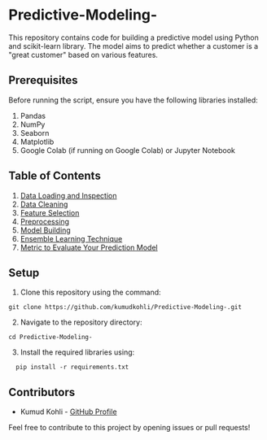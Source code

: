 # Predictive-Modeling-
This repository contains code for building a predictive model using Python and scikit-learn library. The model aims to predict whether a customer is a "great customer" based on various features.

## Prerequisites
Before running the script, ensure you have the following libraries installed:

1. Pandas
2. NumPy
3. Seaborn
4. Matplotlib
5. Google Colab (if running on Google Colab) or Jupyter Notebook

## Table of Contents
1. [Data Loading and Inspection](#data-loading-and-inspection)
2. [Data Cleaning](#data-cleaning)
3. [Feature Selection](#feature-selection)
4. [Preprocessing](#preprocessing)
5. [Model Building](#model-building)
6. [Ensemble Learning Technique](#ensemble-learning-technique)
7. [Metric to Evaluate Your Prediction Model](#metric-to-evaluate-your-prediction-model)

## Setup

1. Clone this repository using the command:
  ```
  git clone https://github.com/kumudkohli/Predictive-Modeling-.git
  ```
 
2. Navigate to the repository directory:
  ```
  cd Predictive-Modeling-
  ```

3. Install the required libraries using:
```
  pip install -r requirements.txt
```


## Contributors

- Kumud Kohli - [GitHub Profile](https://github.com/kumudkohli)

Feel free to contribute to this project by opening issues or pull requests!

